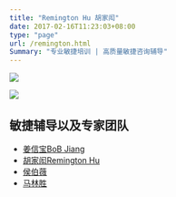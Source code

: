 ```yaml
---
title: "Remington Hu 胡家闳"
date: 2017-02-16T11:23:03+08:00
type: "page"
url: /remington.html
Summary: "专业敏捷培训 | 高质量敏捷咨询辅导"
---
```


![](/wp-content/uploads/introduction/remington-introduction1.png)

![](/wp-content/uploads/introduction/remington-introduction2.png)

## 敏捷辅导以及专家团队

- [姜信宝BoB Jiang](/me)
- [胡家闳Remington Hu](/remington.html)
- [侯伯薇](https://cn.linkedin.com/in/houbowei)
- [马林胜](/linsheng.html)
